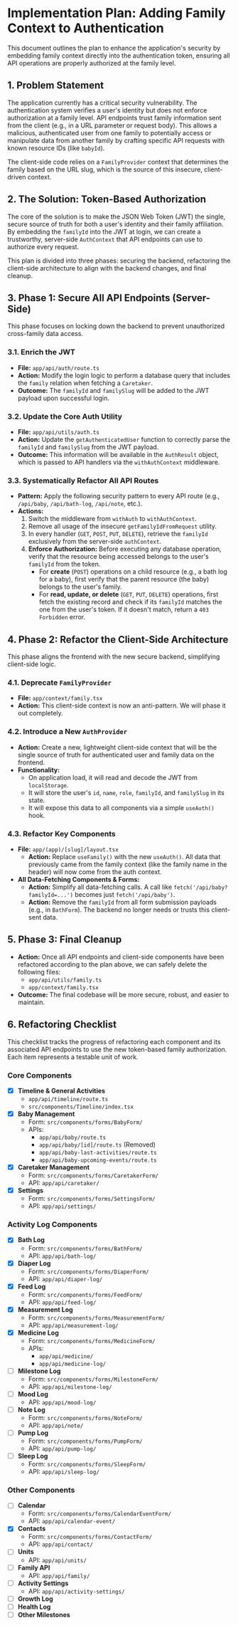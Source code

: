 # Implementation Plan: Adding Family Context to Authentication

This document outlines the plan to enhance the application's security by embedding family context directly into the authentication token, ensuring all API operations are properly authorized at the family level.

## 1. Problem Statement

The application currently has a critical security vulnerability. The authentication system verifies a user's identity but does not enforce authorization at a family level. API endpoints trust family information sent from the client (e.g., in a URL parameter or request body). This allows a malicious, authenticated user from one family to potentially access or manipulate data from another family by crafting specific API requests with known resource IDs (like `babyId`).

The client-side code relies on a `FamilyProvider` context that determines the family based on the URL slug, which is the source of this insecure, client-driven context.

## 2. The Solution: Token-Based Authorization

The core of the solution is to make the JSON Web Token (JWT) the single, secure source of truth for both a user's identity and their family affiliation. By embedding the `familyId` into the JWT at login, we can create a trustworthy, server-side `AuthContext` that API endpoints can use to authorize every request.

This plan is divided into three phases: securing the backend, refactoring the client-side architecture to align with the backend changes, and final cleanup.

## 3. Phase 1: Secure All API Endpoints (Server-Side)

This phase focuses on locking down the backend to prevent unauthorized cross-family data access.

### 3.1. Enrich the JWT
-   **File:** `app/api/auth/route.ts`
-   **Action:** Modify the login logic to perform a database query that includes the `family` relation when fetching a `Caretaker`.
-   **Outcome:** The `familyId` and `familySlug` will be added to the JWT payload upon successful login.

### 3.2. Update the Core Auth Utility
-   **File:** `app/api/utils/auth.ts`
-   **Action:** Update the `getAuthenticatedUser` function to correctly parse the `familyId` and `familySlug` from the JWT payload.
-   **Outcome:** This information will be available in the `AuthResult` object, which is passed to API handlers via the `withAuthContext` middleware.

### 3.3. Systematically Refactor All API Routes
-   **Pattern:** Apply the following security pattern to every API route (e.g., `/api/baby`, `/api/bath-log`, `/api/note`, etc.).
-   **Actions:**
    1.  Switch the middleware from `withAuth` to `withAuthContext`.
    2.  Remove all usage of the insecure `getFamilyIdFromRequest` utility.
    3.  In every handler (`GET`, `POST`, `PUT`, `DELETE`), retrieve the `familyId` exclusively from the server-side `authContext`.
    4.  **Enforce Authorization:** Before executing any database operation, verify that the resource being accessed belongs to the user's `familyId` from the token.
        -   For **create** (`POST`) operations on a child resource (e.g., a bath log for a baby), first verify that the parent resource (the baby) belongs to the user's family.
        -   For **read, update, or delete** (`GET`, `PUT`, `DELETE`) operations, first fetch the existing record and check if its `familyId` matches the one from the user's token. If it doesn't match, return a `403 Forbidden` error.

## 4. Phase 2: Refactor the Client-Side Architecture

This phase aligns the frontend with the new secure backend, simplifying client-side logic.

### 4.1. Deprecate `FamilyProvider`
-   **File:** `app/context/family.tsx`
-   **Action:** This client-side context is now an anti-pattern. We will phase it out completely.

### 4.2. Introduce a New `AuthProvider`
-   **Action:** Create a new, lightweight client-side context that will be the single source of truth for authenticated user and family data on the frontend.
-   **Functionality:**
    -   On application load, it will read and decode the JWT from `localStorage`.
    -   It will store the user's `id`, `name`, `role`, `familyId`, and `familySlug` in its state.
    -   It will expose this data to all components via a simple `useAuth()` hook.

### 4.3. Refactor Key Components
-   **File:** `app/(app)/[slug]/layout.tsx`
    -   **Action:** Replace `useFamily()` with the new `useAuth()`. All data that previously came from the family context (like the family name in the header) will now come from the auth context.
-   **All Data-Fetching Components & Forms:**
    -   **Action:** Simplify all data-fetching calls. A call like `fetch('/api/baby?familyId=...')` becomes just `fetch('/api/baby')`.
    -   **Action:** Remove the `familyId` from all form submission payloads (e.g., in `BathForm`). The backend no longer needs or trusts this client-sent data.

## 5. Phase 3: Final Cleanup

-   **Action:** Once all API endpoints and client-side components have been refactored according to the plan above, we can safely delete the following files:
    -   `app/api/utils/family.ts`
    -   `app/context/family.tsx`
-   **Outcome:** The final codebase will be more secure, robust, and easier to maintain.

## 6. Refactoring Checklist

This checklist tracks the progress of refactoring each component and its associated API endpoints to use the new token-based family authorization. Each item represents a testable unit of work.

### Core Components
- [x] **Timeline & General Activities**
    - `app/api/timeline/route.ts`
    - `src/components/Timeline/index.tsx`
- [x] **Baby Management**
    - Form: `src/components/forms/BabyForm/`
    - APIs:
        - `app/api/baby/route.ts`
        - `app/api/baby/[id]/route.ts` (Removed)
        - `app/api/baby-last-activities/route.ts`
        - `app/api/baby-upcoming-events/route.ts`
- [x] **Caretaker Management**
    - Form: `src/components/forms/CaretakerForm/`
    - API: `app/api/caretaker/`
- [x] **Settings**
    - Form: `src/components/forms/SettingsForm/`
    - API: `app/api/settings/`

### Activity Log Components
- [x] **Bath Log**
    - Form: `src/components/forms/BathForm/`
    - API: `app/api/bath-log/`
- [x] **Diaper Log**
    - Form: `src/components/forms/DiaperForm/`
    - API: `app/api/diaper-log/`
- [x] **Feed Log**
    - Form: `src/components/forms/FeedForm/`
    - API: `app/api/feed-log/`
- [x] **Measurement Log**
    - Form: `src/components/forms/MeasurementForm/`
    - API: `app/api/measurement-log/`
- [x] **Medicine Log**
    - Form: `src/components/forms/MedicineForm/`
    - APIs:
        - `app/api/medicine/`
        - `app/api/medicine-log/`
- [ ] **Milestone Log**
    - Form: `src/components/forms/MilestoneForm/`
    - API: `app/api/milestone-log/`
- [ ] **Mood Log**
    - API: `app/api/mood-log/`
- [ ] **Note Log**
    - Form: `src/components/forms/NoteForm/`
    - API: `app/api/note/`
- [ ] **Pump Log**
    - Form: `src/components/forms/PumpForm/`
    - API: `app/api/pump-log/`
- [ ] **Sleep Log**
    - Form: `src/components/forms/SleepForm/`
    - API: `app/api/sleep-log/`

### Other Components
- [ ] **Calendar**
    - Form: `src/components/forms/CalendarEventForm/`
    - API: `app/api/calendar-event/`
- [x] **Contacts**
    - Form: `src/components/forms/ContactForm/`
    - API: `app/api/contact/`
- [ ] **Units**
    - API: `app/api/units/`
- [ ] **Family API**
    - API: `app/api/family/`
- [ ] **Activity Settings**
    - API: `app/api/activity-settings/`
- [ ] **Growth Log**
- [ ] **Health Log**
- [ ] **Other Milestones** 